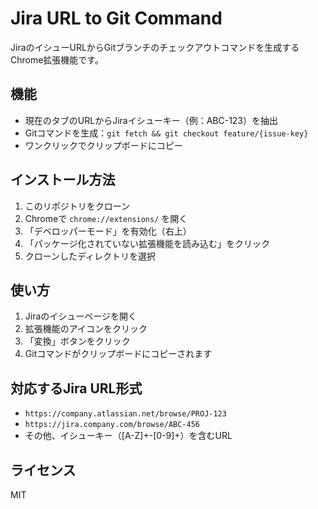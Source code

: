 # Jira URL to Git Command

JiraのイシューURLからGitブランチのチェックアウトコマンドを生成するChrome拡張機能です。

## 機能

- 現在のタブのURLからJiraイシューキー（例：ABC-123）を抽出
- Gitコマンドを生成：`git fetch && git checkout feature/{issue-key}`
- ワンクリックでクリップボードにコピー

## インストール方法

1. このリポジトリをクローン
2. Chromeで `chrome://extensions/` を開く
3. 「デベロッパーモード」を有効化（右上）
4. 「パッケージ化されていない拡張機能を読み込む」をクリック
5. クローンしたディレクトリを選択

## 使い方

1. Jiraのイシューページを開く
2. 拡張機能のアイコンをクリック
3. 「変換」ボタンをクリック
4. Gitコマンドがクリップボードにコピーされます

## 対応するJira URL形式

- `https://company.atlassian.net/browse/PROJ-123`
- `https://jira.company.com/browse/ABC-456`
- その他、イシューキー（[A-Z]+-[0-9]+）を含むURL

## ライセンス

MIT